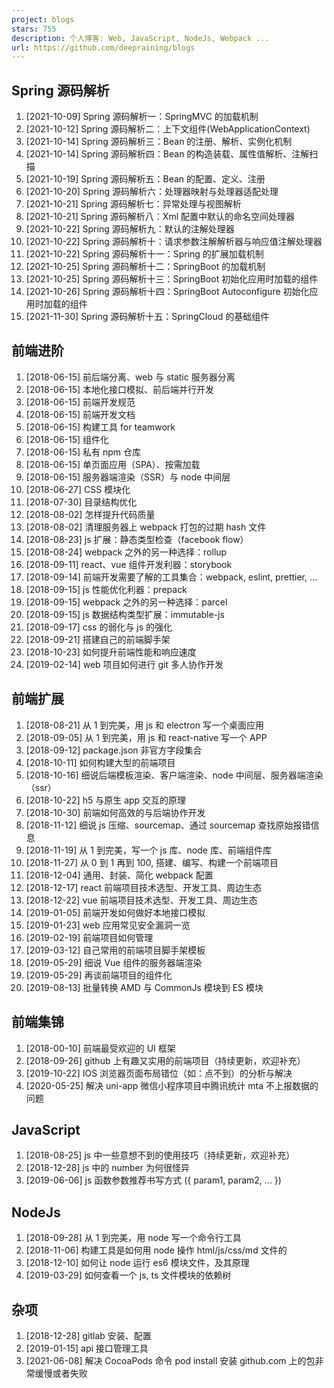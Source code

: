 ```yaml
---
project: blogs
stars: 755
description: 个人博客: Web, JavaScript, NodeJs, Webpack ...
url: https://github.com/deepraining/blogs
---
```


Spring 源码解析
-----------

1.  \[2021-10-09\] Spring 源码解析一：SpringMVC 的加载机制
2.  \[2021-10-12\] Spring 源码解析二：上下文组件(WebApplicationContext)
3.  \[2021-10-14\] Spring 源码解析三：Bean 的注册、解析、实例化机制
4.  \[2021-10-14\] Spring 源码解析四：Bean 的构造装载、属性值解析、注解扫描
5.  \[2021-10-19\] Spring 源码解析五：Bean 的配置、定义、注册
6.  \[2021-10-20\] Spring 源码解析六：处理器映射与处理器适配处理
7.  \[2021-10-21\] Spring 源码解析七：异常处理与视图解析
8.  \[2021-10-21\] Spring 源码解析八：Xml 配置中默认的命名空间处理器
9.  \[2021-10-22\] Spring 源码解析九：默认的注解处理器
10.  \[2021-10-22\] Spring 源码解析十：请求参数注解解析器与响应值注解处理器
11.  \[2021-10-22\] Spring 源码解析十一：Spring 的扩展加载机制
12.  \[2021-10-25\] Spring 源码解析十二：SpringBoot 的加载机制
13.  \[2021-10-25\] Spring 源码解析十三：SpringBoot 初始化应用时加载的组件
14.  \[2021-10-26\] Spring 源码解析十四：SpringBoot Autoconfigure 初始化应用时加载的组件
15.  \[2021-11-30\] Spring 源码解析十五：SpringCloud 的基础组件

前端进阶
----

1.  \[2018-06-15\] 前后端分离、web 与 static 服务器分离
2.  \[2018-06-15\] 本地化接口模拟、前后端并行开发
3.  \[2018-06-15\] 前端开发规范
4.  \[2018-06-15\] 前端开发文档
5.  \[2018-06-15\] 构建工具 for teamwork
6.  \[2018-06-15\] 组件化
7.  \[2018-06-15\] 私有 npm 仓库
8.  \[2018-06-15\] 单页面应用（SPA）、按需加载
9.  \[2018-06-15\] 服务器端渲染（SSR）与 node 中间层
10.  \[2018-06-27\] CSS 模块化
11.  \[2018-07-30\] 目录结构优化
12.  \[2018-08-02\] 怎样提升代码质量
13.  \[2018-08-02\] 清理服务器上 webpack 打包的过期 hash 文件
14.  \[2018-08-23\] js 扩展：静态类型检查（facebook flow）
15.  \[2018-08-24\] webpack 之外的另一种选择：rollup
16.  \[2018-09-11\] react、vue 组件开发利器：storybook
17.  \[2018-09-14\] 前端开发需要了解的工具集合：webpack, eslint, prettier, ...
18.  \[2018-09-15\] js 性能优化利器：prepack
19.  \[2018-09-15\] webpack 之外的另一种选择：parcel
20.  \[2018-09-15\] js 数据结构类型扩展：immutable-js
21.  \[2018-09-17\] css 的弱化与 js 的强化
22.  \[2018-09-21\] 搭建自己的前端脚手架
23.  \[2018-10-23\] 如何提升前端性能和响应速度
24.  \[2019-02-14\] web 项目如何进行 git 多人协作开发

前端扩展
----

1.  \[2018-08-21\] 从 1 到完美，用 js 和 electron 写一个桌面应用
2.  \[2018-09-05\] 从 1 到完美，用 js 和 react-native 写一个 APP
3.  \[2018-09-12\] package.json 非官方字段集合
4.  \[2018-10-11\] 如何构建大型的前端项目
5.  \[2018-10-16\] 细说后端模板渲染、客户端渲染、node 中间层、服务器端渲染（ssr）
6.  \[2018-10-22\] h5 与原生 app 交互的原理
7.  \[2018-10-30\] 前端如何高效的与后端协作开发
8.  \[2018-11-12\] 细说 js 压缩、sourcemap、通过 sourcemap 查找原始报错信息
9.  \[2018-11-19\] 从 1 到完美，写一个 js 库、node 库、前端组件库
10.  \[2018-11-27\] 从 0 到 1 再到 100, 搭建、编写、构建一个前端项目
11.  \[2018-12-04\] 通用、封装、简化 webpack 配置
12.  \[2018-12-17\] react 前端项目技术选型、开发工具、周边生态
13.  \[2018-12-22\] vue 前端项目技术选型、开发工具、周边生态
14.  \[2019-01-05\] 前端开发如何做好本地接口模拟
15.  \[2019-01-23\] web 应用常见安全漏洞一览
16.  \[2019-02-19\] 前端项目如何管理
17.  \[2019-03-12\] 自己常用的前端项目脚手架模板
18.  \[2019-05-29\] 细说 Vue 组件的服务器端渲染
19.  \[2019-05-29\] 再谈前端项目的组件化
20.  \[2019-08-13\] 批量转换 AMD 与 CommonJs 模块到 ES 模块

前端集锦
----

1.  \[2018-00-10\] 前端最受欢迎的 UI 框架
2.  \[2018-09-26\] github 上有趣又实用的前端项目（持续更新，欢迎补充）
3.  \[2019-10-22\] IOS 浏览器页面布局错位（如：点不到）的分析与解决
4.  \[2020-05-25\] 解决 uni-app 微信小程序项目中腾讯统计 mta 不上报数据的问题

JavaScript
----------

1.  \[2018-08-25\] js 中一些意想不到的使用技巧（持续更新，欢迎补充）
2.  \[2018-12-28\] js 中的 number 为何很怪异
3.  \[2019-06-06\] js 函数参数推荐书写方式 ({ param1, param2, ... })

NodeJs
------

1.  \[2018-09-28\] 从 1 到完美，用 node 写一个命令行工具
2.  \[2018-11-06\] 构建工具是如何用 node 操作 html/js/css/md 文件的
3.  \[2018-12-10\] 如何让 node 运行 es6 模块文件，及其原理
4.  \[2019-03-29\] 如何查看一个 js, ts 文件模块的依赖树

杂项
--

1.  \[2018-12-28\] gitlab 安装、配置
2.  \[2019-01-15\] api 接口管理工具
3.  \[2021-06-08\] 解决 CocoaPods 命令 pod install 安装 github.com 上的包非常缓慢或者失败
